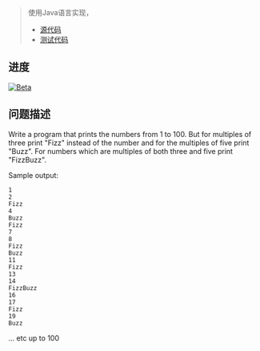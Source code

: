 > 使用Java语言实现，
> - [源代码](../src/main/java/com/liuwill/kata/fizzbuzz)
> - [测试代码](../src/test/java/com/liuwill/kata/test/fizzbuzz)

## 进度

[![Beta](http://progressed.io/bar/100?title=done)]()

## 问题描述

Write a program that prints the numbers from 1 to 100.
But for multiples of three print "Fizz" instead of the
number and for the multiples of five print "Buzz". For
numbers which are multiples of both three and five
print "FizzBuzz".

Sample output:

```
1
2
Fizz
4
Buzz
Fizz
7
8
Fizz
Buzz
11
Fizz
13
14
FizzBuzz
16
17
Fizz
19
Buzz
```

... etc up to 100